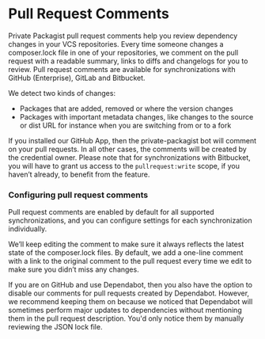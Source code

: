 # Pull Request Comments

Private Packagist pull request comments help you review dependency changes in your VCS repositories. Every time someone
changes a composer.lock file in one of your repositories, we comment on the pull request with a readable summary, links
to diffs and changelogs for you to review. Pull request comments are available for synchronizations with
GitHub (Enterprise), GitLab and Bitbucket.

We detect two kinds of changes:
* Packages that are added, removed or where the version changes
* Packages with important metadata changes, like changes to the source or dist URL for instance when you are switching from or to a fork

If you installed our GitHub App, then the private-packagist bot will comment on your pull requests. In all other cases, 
the comments will be created by the credential owner. Please note that for synchronizations with Bitbucket, you will 
have to grant us access to the `pullrequest:write` scope, if you haven’t already, to benefit from the feature.

### Configuring pull request comments
Pull request comments are enabled by default for all supported synchronizations, and you can configure settings for each
synchronization individually. 

We’ll keep editing the comment to make sure it always reflects the latest state of the composer.lock files. By default,
we add a one-line comment with a link to the original comment to the pull request every time we edit to make sure you
didn’t miss any changes.

If you are on GitHub and use Dependabot, then you also have the option to disable our comments for pull requests created
by Dependabot. However, we recommend keeping them on because we noticed that Dependabot will sometimes perform major
updates to dependencies without mentioning them in the pull request description. You'd only notice them by manually
reviewing the JSON lock file.

